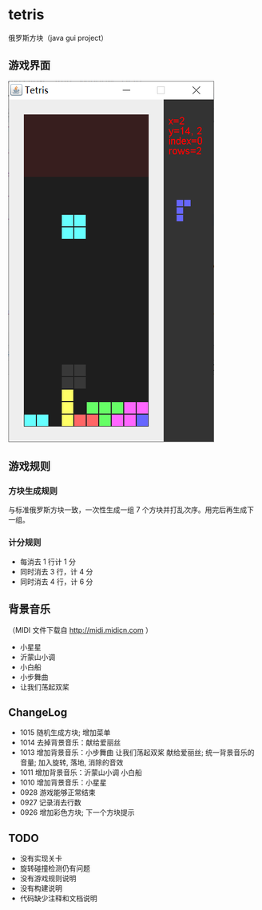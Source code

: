 # tetris
俄罗斯方块（java gui project）

## 游戏界面

![snapshot](etc/snapshot.png)

## 游戏规则
### 方块生成规则

与标准俄罗斯方块一致，一次性生成一组 7 个方块并打乱次序。用完后再生成下一组。

### 计分规则

* 每消去 1 行计 1 分
* 同时消去 3 行，计 4 分
* 同时消去 4 行，计 6 分

## 背景音乐

（MIDI 文件下载自 http://midi.midicn.com ）

* 小星星
* 沂蒙山小调
* 小白船
* 小步舞曲
* 让我们荡起双桨

## ChangeLog

* 1015 随机生成方块; 增加菜单
* 1014 去掉背景音乐：献给爱丽丝
* 1013 增加背景音乐：小步舞曲 让我们荡起双桨 献给爱丽丝; 统一背景音乐的音量; 加入旋转, 落地, 消除的音效
* 1011 增加背景音乐：沂蒙山小调 小白船
* 1010 增加背景音乐：小星星
* 0928 游戏能够正常结束
* 0927 记录消去行数
* 0926 增加彩色方块; 下一个方块提示

## TODO

* 没有实现关卡
* 旋转碰撞检测仍有问题
* 没有游戏规则说明
* 没有构建说明
* 代码缺少注释和文档说明

